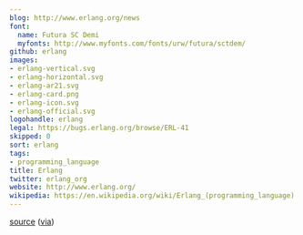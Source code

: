 ```yaml
---
blog: http://www.erlang.org/news
font:
  name: Futura SC Demi
  myfonts: http://www.myfonts.com/fonts/urw/futura/sctdem/
github: erlang
images:
- erlang-vertical.svg
- erlang-horizontal.svg
- erlang-ar21.svg
- erlang-card.png
- erlang-icon.svg
- erlang-official.svg
logohandle: erlang
legal: https://bugs.erlang.org/browse/ERL-41
skipped: 0
sort: erlang
tags:
- programming_language
title: Erlang
twitter: erlang_org
website: http://www.erlang.org/
wikipedia: https://en.wikipedia.org/wiki/Erlang_(programming_language)
---
```


[source](http://telegraphics.com.au/~toby/erlang-logo.svg) ([via](http://erlang.org/pipermail/erlang-questions/2010-October/053985.html))
